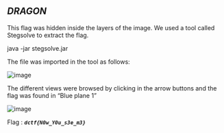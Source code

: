 ## ***DRAGON***

This flag was hidden inside the layers of the image. We used a tool called Stegsolve to extract the flag.

java -jar stegsolve.jar

The file was imported in the tool as follows:

![image](https://user-images.githubusercontent.com/73250884/118488616-8bb75980-b739-11eb-8914-e56427853653.png)

The different views were browsed by clicking in the arrow buttons and the flag was found in “Blue plane 1”

![image](https://user-images.githubusercontent.com/73250884/118488690-9f62c000-b739-11eb-82b9-61cf94d56e19.png)

Flag : ***```dctf{N0w_Y0u_s3e_m3}```***

